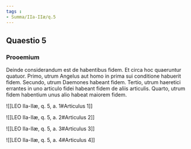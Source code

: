 ```yaml
---
tags : 
- Summa/IIa-IIæ/q.5
---
```


## Quaestio 5

### Prooemium

Deinde considerandum est de habentibus fidem. Et circa hoc quaeruntur quatuor. Primo, utrum Angelus aut homo in prima sui conditione habuerit fidem. Secundo, utrum Daemones habeant fidem. Tertio, utrum haeretici errantes in uno articulo fidei habeant fidem de aliis articulis. Quarto, utrum fidem habentium unus alio habeat maiorem fidem.

![[LEO IIa-IIæ, q. 5, a. 1#Articulus 1]]

![[LEO IIa-IIæ, q. 5, a. 2#Articulus 2]]

![[LEO IIa-IIæ, q. 5, a. 3#Articulus 3]]

![[LEO IIa-IIæ, q. 5, a. 4#Articulus 4]]

